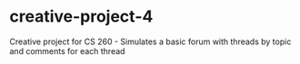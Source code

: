 # creative-project-4
Creative project for CS 260 - Simulates a basic forum with threads by topic and comments for each thread

